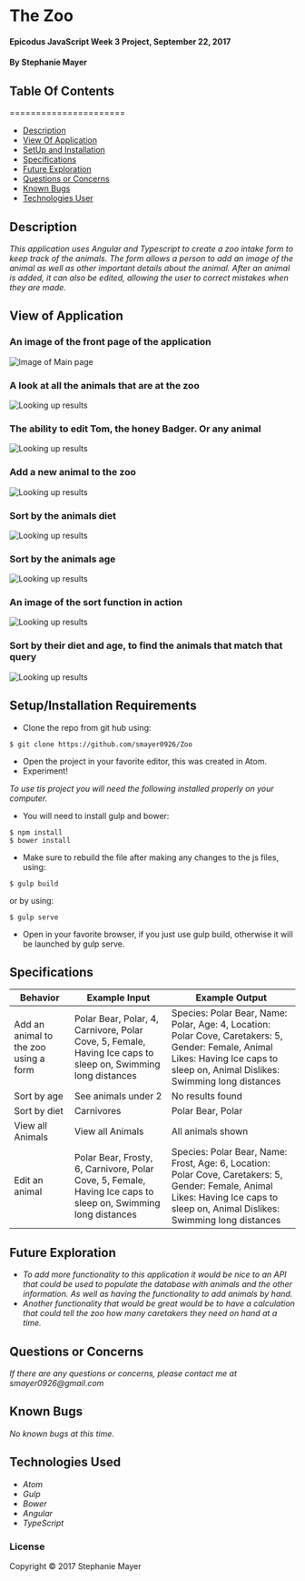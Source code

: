 # The Zoo

#### Epicodus JavaScript Week 3 Project, September 22, 2017

#### By Stephanie Mayer

## Table Of Contents
======================
* [Description](#Description)
* [View Of Application](#View-of-Application)
* [SetUp and Installation](#Setup/Installation-Requirements)
* [Specifications](#Specifications)
* [Future Exploration](#Future-Exploration)
* [Questions or Concerns](#Questions-or-concerns)
* [Known Bugs](#Known-Bugs)
* [Technologies User](#Technologies-Used)






## Description

_This application uses Angular and Typescript to create a zoo intake form to keep track of the animals. The form allows a person to add an image of the animal as well as other important details about the animal. After an animal is added, it can also be edited, allowing the user to correct mistakes when they are made._


## View of Application
### An image of the front page of the application
![Image of Main page](images/screenshot.png)
### A look at all the animals that are at the zoo
![Looking up results](images/screenshot1.png)
### The ability to edit Tom, the honey Badger. Or any animal
![Looking up results](images/screenshot2.png)
### Add a new animal to the zoo
![Looking up results](images/screenshot3.png)
### Sort by the animals diet
![Looking up results](images/screenshot4.png)
### Sort by the animals age
![Looking up results](images/screenshot5.png)
### An image of the sort function in action
![Looking up results](images/screenshot6.png)
### Sort by their diet and age, to find the animals that match that query
![Looking up results](images/screenshot7.png)


## Setup/Installation Requirements
* Clone the repo from git hub using:
````
$ git clone https://github.com/smayer0926/Zoo
````
* Open the project in your favorite editor, this was created in Atom.
* Experiment!

_To use tis project you will need the following installed properly on your computer._
* You will need to install gulp and bower:
````
$ npm install
$ bower install
````
* Make sure to rebuild the file after making any changes to the js files, using:
````
$ gulp build
````
 or by using:
````
$ gulp serve
````
* Open in your favorite browser, if you just use gulp build, otherwise it will be launched by gulp serve.

## Specifications

| Behavior      | Example Input      | Example Output       |
| ------------- | ------------- | ------------- |
| Add an animal to the zoo using a form | Polar Bear, Polar, 4, Carnivore, Polar Cove, 5, Female, Having Ice caps to sleep on, Swimming long distances | Species: Polar Bear, Name: Polar, Age: 4, Location: Polar Cove, Caretakers: 5, Gender: Female, Animal Likes: Having Ice caps to sleep on, Animal Dislikes: Swimming long distances |
| Sort by age | See animals under 2 | No results found |
| Sort by diet | Carnivores | Polar Bear, Polar |
| View all Animals | View all Animals | All animals shown |
| Edit an animal | Polar Bear, Frosty, 6, Carnivore, Polar Cove, 5, Female, Having Ice caps to sleep on, Swimming long distances | Species: Polar Bear, Name: Frost, Age: 6, Location: Polar Cove, Caretakers: 5, Gender: Female, Animal Likes: Having Ice caps to sleep on, Animal Dislikes: Swimming long distances |

## Future Exploration
* _To add more functionality to this application it would be nice to an API that could be used to populate the database with animals and the other information. As well as having the functionality to add animals by hand._
* _Another functionality that would be great would be to have a calculation that could tell the zoo how many caretakers they need on hand at a time._

## Questions or Concerns
_If there are any questions or concerns, please contact me at smayer0926@gmail.com_

## Known Bugs
_No known bugs at this time._

## Technologies Used

* _Atom_
* _Gulp_
* _Bower_
* _Angular_
* _TypeScript_


### License

Copyright &copy; 2017 Stephanie Mayer
